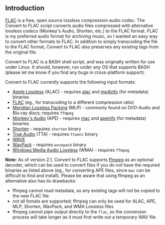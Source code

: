 ## Introduction

[FLAC](http://flac.sourceforge.net/) is a free, open source lossless compression audio codec. The Convert to FLAC script converts audio files compressed with alternative lossless codecs (Monkey's Audio, Shorten, etc.) to the FLAC format. FLAC is my preferred audio format for archiving music, so I wanted an easy way to convert other formats to FLAC. In addition to simply transcoding the file to the FLAC format, Convert to FLAC also preserves any existing tags from the original file.

Convert to FLAC is a BASH shell script, and was originally written for use under Linux. It should, however, run under any OS that supports BASH (please let me know if you find any bugs in cross-platform support).

Convert to FLAC currently supports the following input formats:

*   [Apple Lossless](http://en.wikipedia.org/wiki/Apple_Lossless) (ALAC) - requires [alac](http://craz.net/programs/itunes/alac.html) and [mp4info](http://mpeg4ip.sourceforge.net/) (for metadata) binaries
*   [FLAC](http://flac.sourceforge.net/) (eg., for transcoding to a different compression ratio)
*   [Meridian Lossless Packing](https://en.wikipedia.org/wiki/Meridian_Lossless_Packing) (MLP) - commonly found on DVD-Audio and Blu-ray discs; requires `ffmpeg`
*   [Monkey's Audio](http://www.monkeysaudio.com/) (APE) - requires [mac](http://www.supermmx.org/linux/mac/) and [apeinfo](/software/apeinfo) (for metadata) binaries
*   [Shorten](http://www.etree.org/shnutils/shorten/) - requires `shorten` binary
*   [True Audio](http://www.true-audio.com/) (TTA) - requires `ttaenc` binary
*   [WAVE](http://en.wikipedia.org/wiki/WAV)
*   [WavPack](http://www.wavpack.com/) - requires `wvunpack` binary
*   [Windows Media Audio Lossless](https://en.wikipedia.org/wiki/Windows_Media_Audio#Windows_Media_Audio_Lossless) (WMA) - requires `ffmpeg`

**Note:** As of version 2.1, Convert to FLAC supports [ffmpeg](http://www.ffmpeg.org/) as an optional decoder, which can be used to convert files if you do not have the required binaries as listed above (eg., for converting APE files, since `mac` can be difficult to find and install). Please be aware that using ffmpeg as an alternative also has its drawbacks:

*   ffmpeg cannot read metadata, so any existing tags will not be copied to the new FLAC file
*   not all fomats are supported; ffmpeg can only be used for ALAC, APE, MLP, Shorten, WavPack, and WMA Lossless files
*   ffmpeg cannot pipe output directly to the `flac`, so the conversion process will take longer as it must first write out a temporary WAV file
